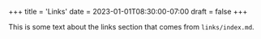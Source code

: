 +++
title = 'Links'
date = 2023-01-01T08:30:00-07:00
draft = false
+++

This is some text about the links section that comes from `links/index.md`.